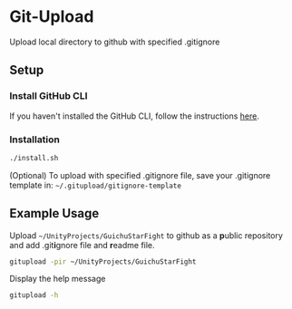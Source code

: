 # Git-Upload
Upload local directory to github with specified .gitignore

## Setup

### Install GitHub CLI
If you haven't installed the GitHub CLI, follow the instructions [here](https://github.com/cli/cli#installation).

### Installation
```bash
./install.sh
```
(Optional) To upload with specified .gitignore file, save your .gitignore template in:
`~/.gitupload/gitignore-template`

## Example Usage
Upload `~/UnityProjects/GuichuStarFight` to github as a **p**ublic repository and add .git**i**gnore file and **r**eadme file.
```bash
gitupload -pir ~/UnityProjects/GuichuStarFight
```

Display the help message
```bash
gitupload -h
```
